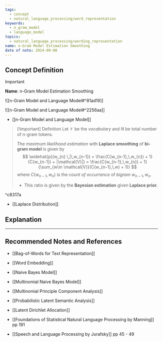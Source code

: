 ```yaml
---
tags:
  - concept
  - natural_language_processing/word_representation
keywords:
  - n_gram_model
  - language_model
topics:
  - natural_language_processing/wording_representation
name: n-Gram Model Estimation Smoothing
date of note: 2024-09-08
---
```


## Concept Definition

>[!important]
>**Name**: n-Gram Model Estimation Smoothing

![[n-Gram Model and Language Model#^81ad19]]

![[n-Gram Model and Language Model#^2256aa]]

- [[n-Gram Model and Language Model]]

>[!important] Definition
>Let $\mathcal{V}$ be the *vocabulary* and $N$ be total number of $n$-gram tokens.
>
>The *maximum likelihood estimation* with **Laplace smoothing** of **bi-gram model** is given by 
>$$
>\widehat{p}(w_{n} \,|\,w_{n-1}) = \frac{C(w_{n-1},\,w_{n}) + 1}{C(w_{n-1}) + |\mathcal{V}|} = \frac{C(w_{n-1},\,w_{n}) + 1}{\sum_{w\in \mathcal{V}}(C(w_{n-1},\,w) + 1)} 
>$$
>where $C(w_{n-1},\,w_{n})$ is the *count of occurrance* of *bigram* $w_{n-1},w_{n}$.
>- This ratio is given by the **Bayesian estimation** given **Laplace prior.**

^c8317a

- [[Laplace Distribution]]


## Explanation





-----------
##  Recommended Notes and References


- [[Bag-of-Words for Text Representation]]
- [[Word Embedding]]
- [[Naive Bayes Model]]
- [[Multinomial Naive Bayes Model]]
- [[Multinomial Principle Component Analysis]]
- [[Probabilistic Latent Semantic Analysis]]
- [[Latent Dirichlet Allocation]]


- [[Foundations of Statistical Natural Language Processing by Manning]] pp 191
- [[Speech and Language Processing by Jurafsky]] pp 45 - 49